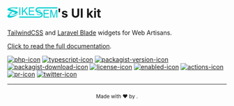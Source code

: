 # [<img src="https://github.com/sikessem/art/blob/HEAD/images/logo.svg" alt="Sikessem" height="24" />][sikessem-link]'s UI kit

[TailwindCSS][tailwindcss-home] and [Laravel Blade][blade-home] widgets for Web Artisans.

[Click to read the full documentation][docs-link].

[![php-icon]][php-link]
[![typescript-icon]][typescript-link]
[![packagist-version-icon]][packagist-version-link]
[![packagist-download-icon]][packagist-download-link]
[![license-icon]][license-link]
[![enabled-icon]][enabled-link]
[![actions-icon]][actions-link]
[![pr-icon]][pr-link]
[![twitter-icon]][twitter-link]

***

<div align="center"><sub>Made with ❤︎ by <a href="https://twitter.com/intent/follow?screen_name=siguici" style="content:url(https://img.shields.io/twitter/follow/siguici.svg?label=@siguici);margin-bottom:-6px">@siguici</a>.</sub></div>

[sikessem-logo]: https://github.com/sikessem/art/blob/HEAD/images/sikessem.svg
[sikessem-link]: https://github.com/sikessem "Sikessem"

[php-icon]: https://img.shields.io/badge/PHP-ccc.svg?style=flat&logo=php
[php-link]: https://github.com/sikessem/ui/search?l=php "PHP code"

[typescript-icon]: https://img.shields.io/badge/TypeScript-294E80.svg?logo=typescript
[typescript-link]:  https://github.com/sikessem/ui/search?l=typescript "TypeScript code"

[packagist-version-icon]: https://img.shields.io/packagist/v/sikessem/ui
[packagist-version-link]: https://packagist.org/packages/sikessem/ui "UI Releases"

[packagist-download-icon]: https://img.shields.io/packagist/dt/sikessem/ui
[packagist-download-link]: https://packagist.org/packages/sikessem/ui "UI Downloads"

[enabled-icon]: https://img.shields.io/badge/UI-enabled-brightgreen.svg?style=flat
[enabled-link]: https://github.com/sikessem/ui "UI enabled"

[actions-icon]: https://github.com/sikessem/ui/workflows/CI/badge.svg
[actions-link]: https://github.com/sikessem/ui/actions "UI status"

[pr-icon]: https://img.shields.io/badge/PRs-welcome-brightgreen.svg?color=brightgreen
[pr-link]: [contrib-link] "PRs welcome!"

[twitter-icon]: https://img.shields.io/twitter/follow/SikessemHQ.svg?label=@SikessemHQ
[twitter-link]: https://x.com/intent/follow?screen_name=SikessemHQ "Ping Sikessem"

[license-icon]: https://img.shields.io/badge/license-MIT-blue.svg
[license-link]: https://github.com/sikessem/ui/blob/HEAD/LICENSE "Sikessem UI License"
[contrib-link]: https://sikessem.github.io/ui/contributions
[docs-link]: https://sikessem.github.io/ui "Sikessem UI Documentation"

[tailwindcss-home]: https://tailwindcss.com "TailwindCSS"
[blade-home]: https://laravel.com/docs/blade "Laravel Blade"
